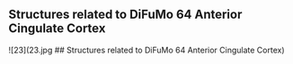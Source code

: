 


## Structures related to DiFuMo 64 Anterior Cingulate Cortex

![23](23.jpg ## Structures related to DiFuMo 64 Anterior Cingulate Cortex)